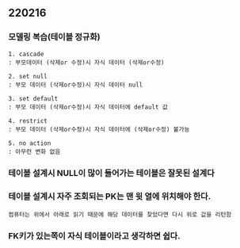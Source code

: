 ## 220216
### 모델링 복습(테이블 정규화)
    1. cascade
    : 부모데이터 (삭제or 수정)시 자식 데이터 (삭제or수정)

    2. set null
    : 부모 데이터 (삭제or수정)시 자식 데이터 null

    3. set default 
    : 부모 데이터 (삭제or수정)시 자식 데이터에 default 값

    4. restrict
    : 부모 데이터 (삭제or수정)시 자식 데이터에 (삭제or수정) 불가능

    5. no action
    : 아무런 변화 없음



### 테이블 설계시 NULL이 많이 들어가는 테이블은 잘못된 설계다

### 테이블 설계시 자주 조회되는 PK는 맨 윗 열에 위치해야 한다. 
    컴퓨터는 위에서 아래로 읽기 때문에 해당 데이터를 찾았다면 다시 위로 값을 리턴함

### FK키가 있는쪽이 자식 테이블이라고 생각하면 쉽다.